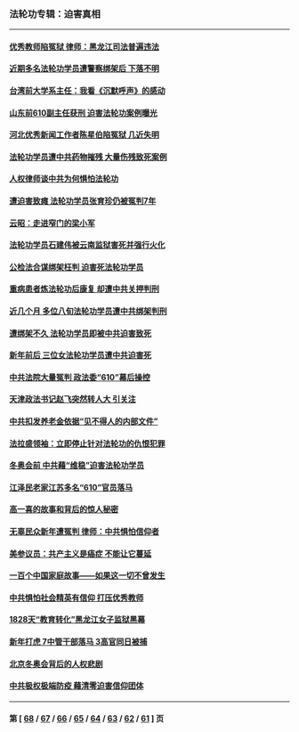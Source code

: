 ### 法轮功专辑：迫害真相
---
#### [优秀教师陷冤狱 律师：黑龙江司法普遍违法](../../pages/nf4379/n13619136.md) 
#### [近期多名法轮功学员遭警察绑架后 下落不明](../../pages/nf4379/n13616482.md) 
#### [台湾前大学系主任：我看《沉默呼声》的感动](../../pages/nf4379/n13616864.md) 
#### [山东前610副主任获刑 迫害法轮功案例曝光](../../pages/nf4379/n13613775.md) 
#### [河北优秀新闻工作者陈星伯陷冤狱 几近失明](../../pages/nf4379/n13611204.md) 
#### [法轮功学员遭中共药物摧残 大量伤残致死案例](../../pages/nf4379/n13604789.md) 
#### [人权律师谈中共为何惧怕法轮功](../../pages/nf4379/n13601990.md) 
#### [遭迫害致瘫 法轮功学员张育珍仍被冤判7年](../../pages/nf4379/n13565875.md) 
#### [云昭：走进窄门的梁小军](../../pages/nf4379/n13605425.md) 
#### [法轮功学员石建伟被云南监狱害死并强行火化](../../pages/nf4379/n13599603.md) 
#### [公检法合谋绑架枉判 迫害死法轮功学员](../../pages/nf4379/n13596338.md) 
#### [重病患者炼法轮功后康复 却遭中共关押判刑](../../pages/nf4379/n13593948.md) 
#### [近几个月 多位八旬法轮功学员遭中共绑架判刑](../../pages/nf4379/n13591671.md) 
#### [遭绑架不久 法轮功学员即被中共迫害致死](../../pages/nf4379/n13587121.md) 
#### [新年前后 三位女法轮功学员遭中共迫害死](../../pages/nf4379/n13584573.md) 
#### [中共法院大量冤判 政法委“610”幕后操控](../../pages/nf4379/n13578342.md) 
#### [天津政法书记赵飞突然转人大 引关注](../../pages/nf4379/n13578965.md) 
#### [中共扣发养老金依据“见不得人的内部文件”](../../pages/nf4379/n13576363.md) 
#### [法拉盛领袖：立即停止针对法轮功的仇恨犯罪](../../pages/nf4379/n13575222.md) 
#### [冬奥会前 中共藉“维稳”迫害法轮功学员](../../pages/nf4379/n13570533.md) 
#### [江泽民老家江苏多名“610”官员落马](../../pages/nf4379/n13572920.md) 
#### [高一喜的故事和背后的惊人秘密](../../pages/nf4379/n13572834.md) 
#### [无辜民众新年遭冤判 律师：中共惧怕信仰者](../../pages/nf4379/n13568691.md) 
#### [美参议员：共产主义是癌症 不能让它蔓延](../../pages/nf4379/n13569660.md) 
#### [一百个中国家庭故事——如果这一切不曾发生](../../pages/nf4379/n13531687.md) 
#### [中共惧怕社会精英有信仰 打压优秀教师](../../pages/nf4379/n13563192.md) 
#### [1828天“教育转化”黑龙江女子监狱黑幕](../../pages/nf4379/n13536804.md) 
#### [新年打虎 7中管干部落马 3高官同日被捕](../../pages/nf4379/n13560915.md) 
#### [北京冬奥会背后的人权悲剧](../../pages/nf4379/n13556415.md) 
#### [中共极权极端防疫 藉清零迫害信仰团体](../../pages/nf4379/n13555509.md) 

---
#### 第 [ [68](./68.md) / [67](./67.md) / [66](./66.md) / [65](./65.md) / [64](./64.md) / [63](./63.md) / [62](./62.md) / [61](./61.md) ] 页
